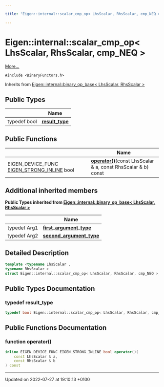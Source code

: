 ```yaml
---

title: "Eigen::internal::scalar_cmp_op< LhsScalar, RhsScalar, cmp_NEQ >"

---
```


# Eigen::internal::scalar_cmp_op< LhsScalar, RhsScalar, cmp_NEQ >



 [More...](#detailed-description)


`#include <BinaryFunctors.h>`

Inherits from [Eigen::internal::binary_op_base< LhsScalar, RhsScalar >](http://example.org/classes/structeigen_1_1internal_1_1binary__op__base/)

## Public Types

|                | Name           |
| -------------- | -------------- |
| typedef bool | **[result_type](http://example.org/classes/structeigen_1_1internal_1_1scalar__cmp__op_3_01lhsscalar_00_01rhsscalar_00_01cmp__neq_01_4/#typedef-result-type)**  |

## Public Functions

|                | Name           |
| -------------- | -------------- |
| EIGEN_DEVICE_FUNC <a href="http://example.org/files/macros_8h/#define-eigen-strong-inline">EIGEN_STRONG_INLINE</a> bool | **[operator()](http://example.org/classes/structeigen_1_1internal_1_1scalar__cmp__op_3_01lhsscalar_00_01rhsscalar_00_01cmp__neq_01_4/#function-operator())**(const LhsScalar & a, const RhsScalar & b) const |

## Additional inherited members

**Public Types inherited from [Eigen::internal::binary_op_base< LhsScalar, RhsScalar >](http://example.org/classes/structeigen_1_1internal_1_1binary__op__base/)**

|                | Name           |
| -------------- | -------------- |
| typedef Arg1 | **[first_argument_type](http://example.org/classes/structeigen_1_1internal_1_1binary__op__base/#typedef-first-argument-type)**  |
| typedef Arg2 | **[second_argument_type](http://example.org/classes/structeigen_1_1internal_1_1binary__op__base/#typedef-second-argument-type)**  |


## Detailed Description

```cpp
template <typename LhsScalar ,
typename RhsScalar >
struct Eigen::internal::scalar_cmp_op< LhsScalar, RhsScalar, cmp_NEQ >;
```

## Public Types Documentation

### typedef result_type

```cpp
typedef bool Eigen::internal::scalar_cmp_op< LhsScalar, RhsScalar, cmp_NEQ >::result_type;
```


## Public Functions Documentation

### function operator()

```cpp
inline EIGEN_DEVICE_FUNC EIGEN_STRONG_INLINE bool operator()(
    const LhsScalar & a,
    const RhsScalar & b
) const
```


-------------------------------

Updated on 2022-07-27 at 19:10:13 +0100